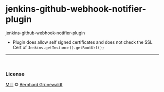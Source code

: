 # jenkins-github-webhook-notifier-plugin
jenkins-github-webhook-notifier-plugin



 * Plugin does allow self signed certificates and does not check the SSL Cert of `Jenkins.getInstance().getRootUrl();`

-----

&nbsp;

### License

[MIT](./LICENSE) © [Bernhard Grünewaldt](https://github.com/clouless)
